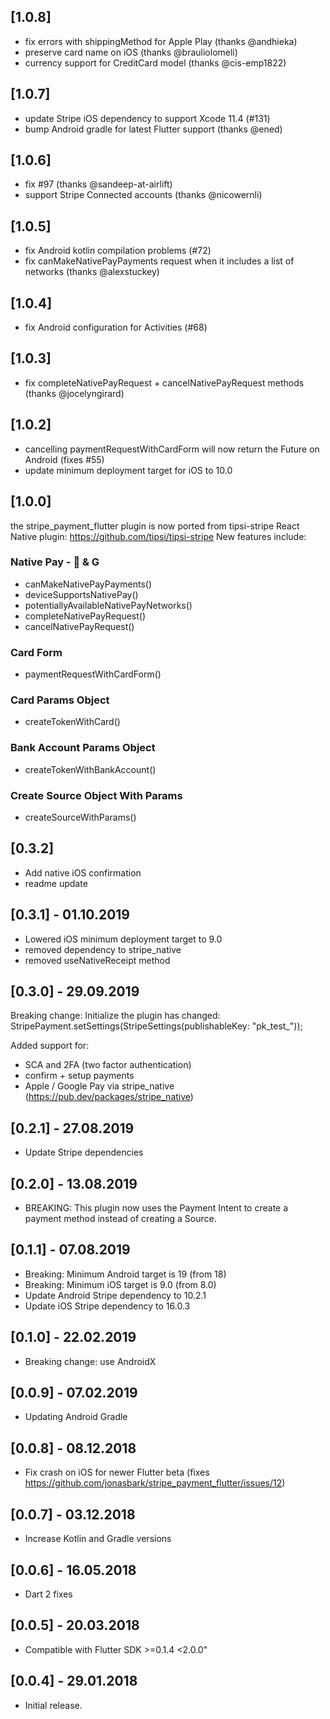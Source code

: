 ## [1.0.8]
- fix errors with shippingMethod for Apple Play (thanks @andhieka)
- preserve card name on iOS (thanks @brauliolomeli)
- currency support for CreditCard model (thanks @cis-emp1822)

## [1.0.7]
- update Stripe iOS dependency to support Xcode 11.4 (#131)
- bump Android gradle for latest Flutter support (thanks @ened)

## [1.0.6]
- fix #97 (thanks @sandeep-at-airlift)
- support Stripe Connected accounts (thanks @nicowernli)

## [1.0.5]
- fix Android kotlin compilation problems (#72)
- fix canMakeNativePayPayments request when it includes a list of networks (thanks @alexstuckey)

## [1.0.4]
- fix Android configuration for Activities (#68)

## [1.0.3]
- fix completeNativePayRequest + cancelNativePayRequest methods (thanks @jocelyngirard)

## [1.0.2]
- cancelling paymentRequestWithCardForm will now return the Future on Android (fixes #55)
- update minimum deployment target for iOS to 10.0

## [1.0.0]

the stripe_payment_flutter plugin is now ported from tipsi-stripe React Native plugin: 
https://github.com/tipsi/tipsi-stripe
New features include:
### Native Pay -  & G
- canMakeNativePayPayments()
- deviceSupportsNativePay()
- potentiallyAvailableNativePayNetworks()
- completeNativePayRequest()
- cancelNativePayRequest()
### Card Form
- paymentRequestWithCardForm()
### Card Params Object
- createTokenWithCard()
### Bank Account Params Object
- createTokenWithBankAccount()
### Create Source Object With Params
- createSourceWithParams()

## [0.3.2]

* Add native iOS confirmation
* readme update

## [0.3.1] - 01.10.2019

* Lowered iOS minimum deployment target to 9.0
* removed dependency to stripe_native
* removed useNativeReceipt method

## [0.3.0] - 29.09.2019

Breaking change:
Initialize the plugin has changed:
StripePayment.setSettings(StripeSettings(publishableKey: "pk_test_"));

Added support for:
* SCA and 2FA (two factor authentication)
* confirm + setup payments
* Apple / Google Pay via stripe_native (https://pub.dev/packages/stripe_native)


## [0.2.1] - 27.08.2019

* Update Stripe dependencies

## [0.2.0] - 13.08.2019

* BREAKING: This plugin now uses the Payment Intent to create a payment method instead of creating a Source.

## [0.1.1] - 07.08.2019

* Breaking: Minimum Android target is 19 (from 18)
* Breaking: Minimum iOS target is 9.0 (from 8.0)
* Update Android Stripe dependency to 10.2.1
* Update iOS Stripe dependency to 16.0.3

## [0.1.0] - 22.02.2019

* Breaking change: use AndroidX

## [0.0.9] - 07.02.2019

* Updating Android Gradle

## [0.0.8] - 08.12.2018

* Fix crash on iOS for newer Flutter beta (fixes https://github.com/jonasbark/stripe_payment_flutter/issues/12) 

## [0.0.7] - 03.12.2018

* Increase Kotlin and Gradle versions

## [0.0.6] - 16.05.2018

* Dart 2 fixes

## [0.0.5] - 20.03.2018

* Compatible with Flutter SDK >=0.1.4 <2.0.0"

## [0.0.4] - 29.01.2018

* Initial release.
